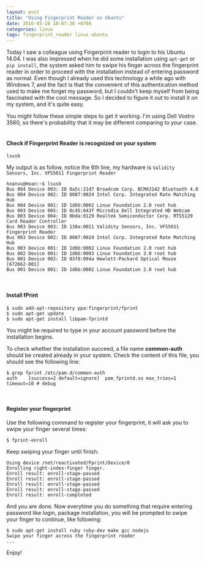 ```yaml
---
layout: post
title: "Using Fingerprint Reader on Ubuntu"
date: 2016-05-28 10:07:30 +0700
categories: linux
tags: fingerprint_reader linux ubuntu
---
```


Today I saw a colleague using Fingerprint reader to login to his Ubuntu 14.04. I was also impressed when he did some installation using `apt-get` or `pip install`, the system asked him to swipe his finger across the fingerprint reader in order to proceed with the installation instead of entering password as normal. Even though I already used this technology a while ago with Windows 7, and the fact is that the convenient of this authentication method used to make me forget my password, but I couldn't keep myself from being fascinated with the cool message. So I decided to figure it out to install it on my system, and it's quite easy.

You might follow these simple steps to get it working. I'm using Dell Vostro 3560, so there's probability that it may be different comparing to your case.
<br><br>

#### Check if Fingerprint Reader is recognized on your system

```
lsusb
```

My output is as follow, notice the 6th line, my hardware is `Validity Sensors, Inc. VFS5011 Fingerprint Reader`

```
hoanvu@Hoan:~$ lsusb
Bus 004 Device 003: ID 0a5c:21d7 Broadcom Corp. BCM43142 Bluetooth 4.0
Bus 004 Device 002: ID 8087:0024 Intel Corp. Integrated Rate Matching Hub
Bus 004 Device 001: ID 1d6b:0002 Linux Foundation 2.0 root hub
Bus 003 Device 005: ID 0c45:643f Microdia Dell Integrated HD Webcam
Bus 003 Device 004: ID 0bda:0129 Realtek Semiconductor Corp. RTS5129 Card Reader Controller
Bus 003 Device 003: ID 138a:0011 Validity Sensors, Inc. VFS5011 Fingerprint Reader
Bus 003 Device 002: ID 8087:0024 Intel Corp. Integrated Rate Matching Hub
Bus 003 Device 001: ID 1d6b:0002 Linux Foundation 2.0 root hub
Bus 002 Device 001: ID 1d6b:0003 Linux Foundation 3.0 root hub
Bus 001 Device 002: ID 03f0:094a Hewlett-Packard Optical Mouse [672662-001]
Bus 001 Device 001: ID 1d6b:0002 Linux Foundation 2.0 root hub
```
<br>

#### Install fPrint

```
$ sudo add-apt-repository ppa:fingerprint/fprint
$ sudo apt-get update
$ sudo apt-get install libpam-fprintd
```

You might be required to type in your account password before the installation begins.

To check whether the installation succeed, a file name **common-auth** should be created already in your system. Check the content of this file, you should see the following line:

```
$ grep fprint /etc/pam.d/common-auth
auth	[success=2 default=ignore]	pam_fprintd.so max_tries=1 timeout=10 # debug
```
<br>

#### Register your fingerprint

Use the following command to register your fingerprint, it will ask you to swipe your finger several times:

```
$ fprint-enroll
```

Keep swiping your finger until finish:

```
Using device /net/reactivated/Fprint/Device/0
Enrolling right-index-finger finger.
Enroll result: enroll-stage-passed
Enroll result: enroll-stage-passed
Enroll result: enroll-stage-passed
Enroll result: enroll-stage-passed
Enroll result: enroll-completed
```

And you are done. Now everytime you do something that require entering password like login, package installation, you will be prompted to swipe your finger to continue, like following:

```
$ sudo apt-get install ruby ruby-dev make gcc nodejs
Swipe your finger across the fingerprint reader
...
```

Enjoy!
